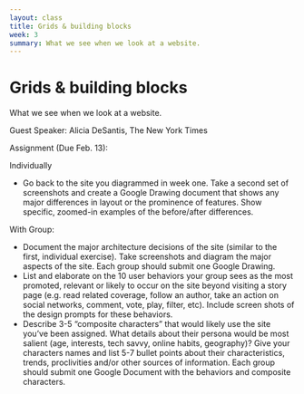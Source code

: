 ```yaml
---
layout: class
title: Grids & building blocks
week: 3
summary: What we see when we look at a website.
---
```


# Grids & building blocks

What we see when we look at a website.

Guest Speaker: Alicia DeSantis, The New York Times

Assignment (Due Feb. 13):

Individually

* Go back to the site you diagrammed in week one. Take a second set of screenshots and create a Google Drawing document that shows any major differences in layout or the prominence of features. Show specific, zoomed-in examples of the before/after differences.

With Group:

* Document the major architecture decisions of the site (similar to the first, individual exercise). Take screenshots and diagram the major aspects of the site. Each group should submit one Google Drawing.
* List and elaborate on the 10 user behaviors your group sees as the most promoted, relevant or likely to occur on the site beyond visiting a story page (e.g. read related coverage, follow an author, take an action on social networks, comment, vote, play, filter, etc). Include screen shots of the design prompts for these behaviors.
* Describe 3-5 &ldquo;composite characters&rdquo; that would likely use the site you’ve been assigned. What details about their persona would be most salient (age, interests, tech savvy, online habits, geography)? Give your characters names and list 5-7 bullet points about their characteristics, trends, proclivities and/or other sources of information. Each group should submit one Google Document with the behaviors and composite characters.